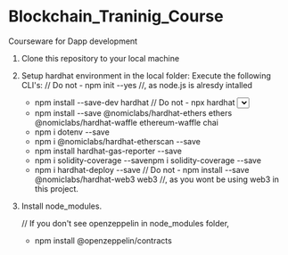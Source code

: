 # Blockchain_Traninig_Course
Courseware for Dapp development

1. Clone this repository to your local machine

2. Setup hardhat environment in the local folder:
    Execute the following CLI's:
    // Do not - npm init --yes //, as node.js is alresdy intalled
    - npm install --save-dev hardhat
    // Do not - npx hardhat <Select Create n advanced sample project> //, as an existing project was already cloned to your folder.
    - npm install --save @nomiclabs/hardhat-ethers ethers @nomiclabs/hardhat-waffle ethereum-waffle chai
    - npm i dotenv --save
    - npm i @nomiclabs/hardhat-etherscan --save
    - npm install hardhat-gas-reporter --save
    - npm i solidity-coverage --savenpm i solidity-coverage --save
    - npm i hardhat-deploy --save
    // Do not - npm install --save @nomiclabs/hardhat-web3 web3 //, as you wont be using web3 in this project.

3. Install node_modules.
    
    // If you don't see openzeppelin in node_modules folder,
    - npm install @openzeppelin/contracts